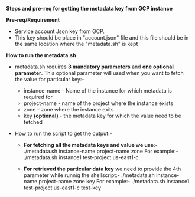 **Steps and pre-req for getting the metadata key from GCP instance**

**Pre-req/Requirement**
- Service account Json key from GCP.
- This key should be place in "account.json" file and this file should be in the same location where the "metadata.sh" is kept

**How to run the metadata.sh**
- metadata.sh requires **3 mandatory parameters** and **one optional parameter**. This optional parameter will used when you want to fetch the value for particular key:-
  - instance-name - Name of the instance for which metadata is required for
  - project-name - name of the project where the instance exists
  - zone - zone where the instance exits
  - key **(optional)** - the metadata key for which the value need to be fetched

- How to run the script to get the output:-
  - **For fetching all the metadata keys and value we use**:-
    ./metadata.sh instance-name project-name zone
    For example:-
    ./metadata.sh instance1 test-project us-east1-c
    
  - **For retrieved the particular data key** we need to provide the 4th parameter while runnig the shellscript:-
    ./metadata.sh instance-name project-name zone key
    For example:-
    ./metadata.sh instance1 test-project us-east1-c test-key
